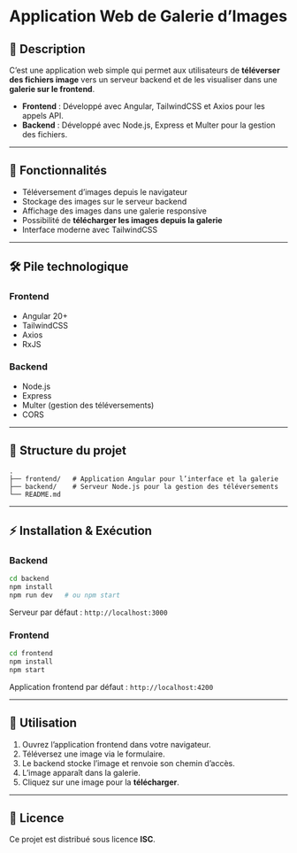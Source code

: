 # Application Web de Galerie d’Images

## 📌 Description

C’est une application web simple qui permet aux utilisateurs de **téléverser des fichiers image** vers un serveur backend et de les visualiser dans une **galerie sur le frontend**.

- **Frontend** : Développé avec Angular, TailwindCSS et Axios pour les appels API.
- **Backend** : Développé avec Node.js, Express et Multer pour la gestion des fichiers.

---

## 🚀 Fonctionnalités

- Téléversement d’images depuis le navigateur
- Stockage des images sur le serveur backend
- Affichage des images dans une galerie responsive
- Possibilité de **télécharger les images depuis la galerie**
- Interface moderne avec TailwindCSS

---

## 🛠️ Pile technologique

### Frontend

- Angular 20+
- TailwindCSS
- Axios
- RxJS

### Backend

- Node.js
- Express
- Multer (gestion des téléversements)
- CORS

---

## 📂 Structure du projet

```
.
├── frontend/   # Application Angular pour l’interface et la galerie
├── backend/    # Serveur Node.js pour la gestion des téléversements
└── README.md
```

---

## ⚡ Installation & Exécution

### Backend

```bash
cd backend
npm install
npm run dev   # ou npm start
```

Serveur par défaut : `http://localhost:3000`

### Frontend

```bash
cd frontend
npm install
npm start
```

Application frontend par défaut : `http://localhost:4200`

---

## 📸 Utilisation

1. Ouvrez l’application frontend dans votre navigateur.
2. Téléversez une image via le formulaire.
3. Le backend stocke l’image et renvoie son chemin d’accès.
4. L’image apparaît dans la galerie.
5. Cliquez sur une image pour la **télécharger**.

---

## 📄 Licence

Ce projet est distribué sous licence **ISC**.
